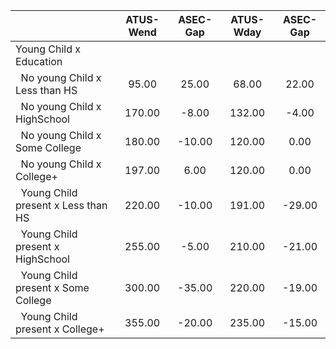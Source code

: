 
|                      |    ATUS-Wend |     ASEC-Gap |    ATUS-Wday |     ASEC-Gap |
| -------------------- | :----------: | :----------: | :----------: | :----------: |
| Young Child x Education |              |              |              |              |
| &nbsp;&nbsp;No young Child x Less than HS |        95.00 |        25.00 |        68.00 |        22.00 |
| &nbsp;&nbsp;No young Child x HighSchool |       170.00 |        -8.00 |       132.00 |        -4.00 |
| &nbsp;&nbsp;No young Child x Some College |       180.00 |       -10.00 |       120.00 |         0.00 |
| &nbsp;&nbsp;No young Child x College+ |       197.00 |         6.00 |       120.00 |         0.00 |
| &nbsp;&nbsp;Young Child present x Less than HS |       220.00 |       -10.00 |       191.00 |       -29.00 |
| &nbsp;&nbsp;Young Child present x HighSchool |       255.00 |        -5.00 |       210.00 |       -21.00 |
| &nbsp;&nbsp;Young Child present x Some College |       300.00 |       -35.00 |       220.00 |       -19.00 |
| &nbsp;&nbsp;Young Child present x College+ |       355.00 |       -20.00 |       235.00 |       -15.00 |

